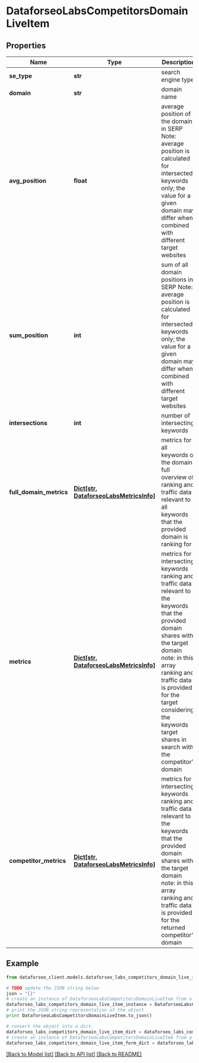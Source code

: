 # DataforseoLabsCompetitorsDomainLiveItem


## Properties

Name | Type | Description | Notes
------------ | ------------- | ------------- | -------------
**se_type** | **str** | search engine type | [optional] 
**domain** | **str** | domain name | [optional] 
**avg_position** | **float** | average position of the domain in SERP Note: average position is calculated for intersected keywords only; the value for a given domain may differ when combined with different target websites | [optional] 
**sum_position** | **int** | sum of all domain positions in SERP Note: average position is calculated for intersected keywords only; the value for a given domain may differ when combined with different target websites | [optional] 
**intersections** | **int** | number of intersecting keywords | [optional] 
**full_domain_metrics** | [**Dict[str, DataforseoLabsMetricsInfo]**](DataforseoLabsMetricsInfo.md) | metrics for all keywords of the domain full overview of ranking and traffic data relevant to all keywords that the provided domain is ranking for | [optional] 
**metrics** | [**Dict[str, DataforseoLabsMetricsInfo]**](DataforseoLabsMetricsInfo.md) | metrics for intersecting keywords ranking and traffic data relevant to the keywords that the provided domain shares with the target domain note: in this array ranking and traffic data is provided for the target considering the keywords target shares in search with the competitor’s domain | [optional] 
**competitor_metrics** | [**Dict[str, DataforseoLabsMetricsInfo]**](DataforseoLabsMetricsInfo.md) | metrics for intersecting keywords ranking and traffic data relevant to the keywords that the provided domain shares with the target domain note: in this array ranking and traffic data is provided for the returned competitor’s domain | [optional] 

## Example

```python
from dataforseo_client.models.dataforseo_labs_competitors_domain_live_item import DataforseoLabsCompetitorsDomainLiveItem

# TODO update the JSON string below
json = "{}"
# create an instance of DataforseoLabsCompetitorsDomainLiveItem from a JSON string
dataforseo_labs_competitors_domain_live_item_instance = DataforseoLabsCompetitorsDomainLiveItem.from_json(json)
# print the JSON string representation of the object
print DataforseoLabsCompetitorsDomainLiveItem.to_json()

# convert the object into a dict
dataforseo_labs_competitors_domain_live_item_dict = dataforseo_labs_competitors_domain_live_item_instance.to_dict()
# create an instance of DataforseoLabsCompetitorsDomainLiveItem from a dict
dataforseo_labs_competitors_domain_live_item_form_dict = dataforseo_labs_competitors_domain_live_item.from_dict(dataforseo_labs_competitors_domain_live_item_dict)
```
[[Back to Model list]](../README.md#documentation-for-models) [[Back to API list]](../README.md#documentation-for-api-endpoints) [[Back to README]](../README.md)


